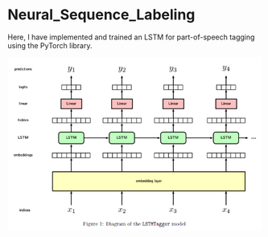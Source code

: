 # Neural_Sequence_Labeling

Here, I have implemented and trained an LSTM for part-of-speech tagging using the PyTorch library.

![LSTM_Tagger](/Images/Tagger.PNG)
